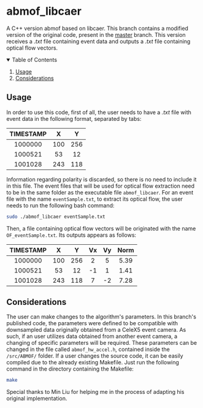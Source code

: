 # abmof_libcaer
A C++ version abmof based on libcaer. 
This branch contains a modified version of the original code, present in the [master](https://github.com/wzygzlm/abmof_libcaer/tree/master) branch. This version receives a *.txt* file containing event data and outputs a *.txt* file containing optical flow vectors.

<!-- TABLE OF CONTENTS -->
<details open="open">
  <summary>Table of Contents</summary>
  <ol>
    <li><a href="#usage">Usage</a></li>
    <li><a href="#considerations">Considerations</a></li>
  </ol>
</details>


<!-- Usage -->
## Usage

In order to use this code, first of all, the user needs to have a *.txt* file with event data in the following format, separated by tabs:

| **TIMESTAMP** | **X**	| **Y** |
|:-------------:|:-----:|:-----:|
|1000000	|100	|256	|
|1000521	|53	|12	|
|1001028	|243	|118	|

Information regarding polarity is discarded, so there is no need to include it in this file.
The event files that will be used for optical flow extraction need to be in the same folder as the executable file `abmof_libcaer`. For an event file with the name `eventSample.txt`, to extract its optical flow, the user needs to run the following bash command:
```sh
sudo ./abmof_libcaer eventSample.txt
```

Then, a file containing optical flow vectors will be originated with the name `OF_eventSample.txt`. Its outputs appears as follows:

| **TIMESTAMP** | **X** | **Y**	| **Vx** | **Vy** | **Norm** |
|:-------------:|:-----:|:-----:|:------:|:------:|:--------:|
|1000000	|100	|256	|2	|5	|5.39	|
|1000521	|53	|12	|-1	|1	|1.41	|
|1001028	|243	|118	|7	|-2	|7.28	|

<!-- Considerations -->
## Considerations

The user can make changes to the algorithm's parameters. In this branch's published code, the parameters were defined to be compatible with downsampled data originally obtained from a CeleX5 event camera. As such, if an user utilizes data obtained from another event camera, a changing of specific parameters will be required. These parameters can be changed in the file called `abmof_hw_accel.h`, contained inside the `/src/ABMOF/` folder.
If a user changes the source code, it can be easily compiled due to the already existing Makefile. Just run the following command in the directory containing the Makefile:
 ```sh
make
```

Special thanks to Min Liu for helping me in the process of adapting his original implementation.
